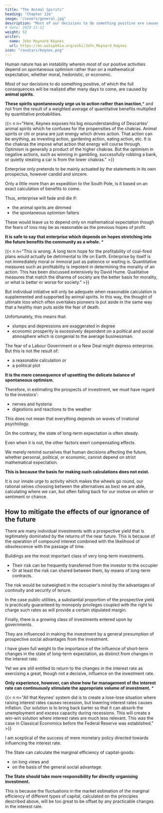 ```yaml
---
title: "The Animal Spirits"
heading: "Chapter 12e"
image: "/covers/general.jpg"
description: "Most of our decisions to do something positive are caused by animal spirits"
# date: 2020-11-12
weight: 52
writer:
  name: John Maynard Keynes
  url: https://en.wikipedia.org/wiki/John_Maynard_Keynes
icon: "/avatars/keynes.png"
---
```



<!-- VII  -->

<!-- Even apart from the instability due to speculation, there is the   -->

Human nature has an instability wherein most of our positive activities depend on spontaneous optimism rather than on a mathematical expectation, whether moral, hedonistic, or economic. 

Most of our decisions to do something positive, of which the full consequences will be realized after many days to come, are caused by **animal spirits**.

**These spirits spontaneously urge us to action rather than inaction**,* and not from the result of a weighted average of quantitative benefits multiplied by quantitative probabilities. 


{{< n n="Here, Keynes exposes his big misunderstanding of Descartes' animal spirits which he confuses for the propensities of the chakras. Animal spirits or chi or prana are just energy which drives action. That action can be anything, as investing action, gardening action, eating action, etc. It is the chakras the impose what action that energy will course through. Optimism is generally a product of the higher chakras. But the optimism in negative actions, such as winning in gambling, successfully robbing a bank, or quietly stealing a car is from the lower chakras." >}}

Enterprise only pretends to be mainly actuated by the statements in its own prospectus, however candid and sincere. 

Only a little more than an expedition to the South Pole, is it based on an exact calculation of benefits to come. 


Thus, enterprise will fade and die if:
- the animal spirits are dimmed
- the spontaneous optimism falters

These would leave us to depend only on mathematical expectation though the fears of loss may be as reasonable as the previous hopes of profit. 

**It is safe to say that enterprise which depends on hopes stretching into the future benefits the community as a whole.** *


{{< n n="This is wrong. A long term hope for the profitability of coal-fired plans would actually be detrimental to life on Earth. Enterprise by itself is not immediately moral or immoral just as patience or waiting is. Quantitative measures such as profitability is impotent in determining the morality of an action. This has been discussed extensively by David Hume. Qualitative measures that match the dharma of society are the better basis for morality, or what is better or worse for society." >}}
 

But individual initiative will only be adequate when reasonable calculation is supplemented and supported by animal spirits. In this way, the thought of ultimate loss which often overtakes pioneers is put aside in the same way that a healthy man puts aside the fear of death. 


Unfortunately, this means that:
- slumps and depressions are exaggerated in degree
- economic prosperity is excessively dependent on a political and social atmosphere which is congenial to the average businessman.

The fear of a Labour Government or a New Deal might depress enterprise. But this is not the result of:
- a reasonable calculation or
- a political plot

**It is the mere consequence of upsetting the delicate balance of spontaneous optimism.** 

Therefore, in estimating the prospects of investment, we must have regard to the investors':
- nerves and hysteria 
- digestions and reactions to the weather

<!-- of those upon whose spontaneous activity it largely depends.  -->

This does not mean that everything depends on waves of irrational psychology.

On the contrary, the state of long-term expectation is often steady. 

Even when it is not, the other factors exert compensating effects. 

We merely remind ourselves that human decisions affecting the future, whether personal, political, or economic, cannot depend on strict mathematical expectation.

**This is because the basis for making such calculations does not exist.**

It is our innate urge to activity which makes the wheels go round, our rational selves choosing between the alternatives as best we are able, calculating where we can, but often falling back for our motive on whim or sentiment or chance. 


<!-- VIII  -->

## How to mitigate the effects of our ignorance of the future

<!-- There are important factors which mitigate the effects of our ignorance of the future.  -->

There are many individual investments with a prospective yield that is legitimately dominated by the returns of the near future. This is because of the operation of compound interest combined with the likelihood of obsolescence with the passage of time.

Buildings are the most important class of very long-term investments.
- Their risk can be frequently transferred from the investor to the occupier
- Or at least the risk can shared between them, by means of long-term contracts.

The risk would be outweighed in the occupier's mind by the advantages of continuity and security of tenure. 

In the case public utilities, a substantial proportion of the prospective yield is practically guaranteed by monopoly privileges coupled with the right to charge such rates as will provide a certain stipulated margin.

Finally, there is a growing class of investments entered upon by governments. 

They are influenced in making the investment by a general presumption of prospective social advantages from the investment.

<!-- , whatever its commercial yield may prove to be within a wide range, and without seeking to be satisfied that the mathematical expectation of the yield is at least equal to the current rate of interest, — 

though the rate which the public authority has to pay may still play a decisive part in determining the scale of investment operations which it can afford.  -->

I have given full weight to the importance of the influence of short-term changes in the state of long-term expectation, as distinct from changes in the interest rate. 

Yet we are still entitled to return to the changes in the interest rate as exercising a great, though not a decisive, influence on the investment rate.

**Only experience, however, can show how far management of the interest rate can continuously stimulate the appropriate volume of investment.** *

{{< n n="All that Keynes' system did is to create a lose-lose situation where raising interest rates causes recession, but lowering interest rates causes inflation. Our solution is to bring back barter so that it can absorb the unemployment and excess capacity during recessions. This will create a win-win solution where interest rates are much less relevant. This was the case in Classical Economics before the Federal Reserve was established." >}}




I am sceptical of the success of mere monetary policy directed towards influencing the interest rate. 

The State can calculate the marginal efficiency of capital-goods:
- on long views and
- on the basis of the general social advantage. 

**The State should take more responsibility for directly organising investment.**

This is because the fluctuations in the market estimation of the marginal efficiency of different types of capital, calculated on the principles described above, will be too great to be offset by any practicable changes in the interest rate. 


<!-- Author’s Footnotes 

1. By “very uncertain’ I do not mean the same thing as “improbable”. Cf. my Treatise on Probability, chap. 6, on “The Weight of Arguments”. 

2. In my Treatise on Money (vol. ii. p. 195) I pointed out that when a company’s shares are quoted very high so that it can raise more capital by issuing more shares on favourable terms, this has the same effect as if it could borrow at a low rate of interest. I should now describe this by saying that a high quotation for existing equities involves an increase in the marginal efficiency of the corresponding type of capital and therefore has the same effect (since investment depends on a comparison between the marginal efficiency of capital and the rate of interest) as a fall in the rate of interest. 

3. This does not apply, of course, to classes of enterprise which are not readily marketable or to which no negotiable instrument closely corresponds. The categories failing within this exception were formerly extensive. But measured as a proportion of the total value of new investment they are rapidly declining in importance. 

4. The practice, usually considered prudent, by which an investment trust or an insurance office frequently calculates not only the income from its investment portfolio but also its capital valuation in the market, may also tend to direct too much attention to short-term fluctuations in the latter. 5. It is said that, when Wall Street is active, at least a half of the purchases or sales of investments are entered upon with an intention on the part of the speculator to reverse them the same day. This is often true of the commodity exchanges also. -->